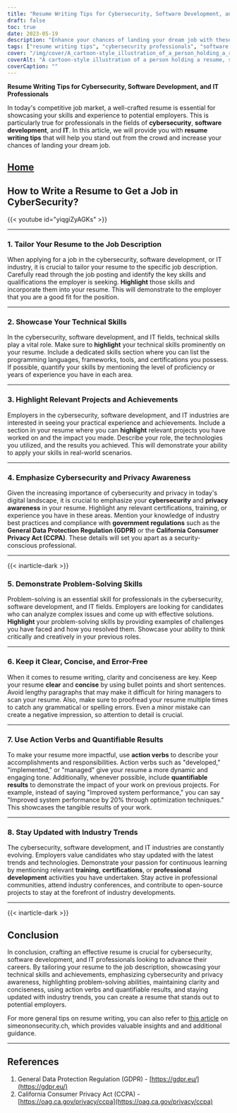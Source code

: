 ```yaml
---
title: "Resume Writing Tips for Cybersecurity, Software Development, and IT Professionals"
draft: false
toc: true
date: 2023-05-19
description: "Enhance your chances of landing your dream job with these expert resume writing tips for cybersecurity, software development, and IT professionals."
tags: ["resume writing tips", "cybersecurity professionals", "software development", "IT professionals", "job search", "career advice", "technical skills", "project highlights", "cybersecurity awareness", "problem-solving skills", "industry trends", "professional development", "GDPR compliance", "CCPA regulations", "job market", "resume optimization", "job application", "resume tips", "job-seeking strategies", "career advancement"]
cover: "/img/cover/A_cartoon-style_illustration_of_a_person_holding_a_resume.png"
coverAlt: "A cartoon-style illustration of a person holding a resume, surrounded by cybersecurity symbols and code snippets."
coverCaption: ""
---
```


**Resume Writing Tips for Cybersecurity, Software Development, and IT Professionals**

In today's competitive job market, a well-crafted resume is essential for showcasing your skills and experience to potential employers. This is particularly true for professionals in the fields of **cybersecurity**, **software development**, and **IT**. In this article, we will provide you with **resume writing tips** that will help you stand out from the crowd and increase your chances of landing your dream job.

## [Home](/cyber-security-career-playbook-start/)

## How to Write a Resume to Get a Job in CyberSecurity?

{{< youtube id="yiqgiZyAGKs" >}}


______

### 1. Tailor Your Resume to the Job Description

When applying for a job in the cybersecurity, software development, or IT industry, it is crucial to tailor your resume to the specific job description. Carefully read through the job posting and identify the key skills and qualifications the employer is seeking. **Highlight** those skills and incorporate them into your resume. This will demonstrate to the employer that you are a good fit for the position.

______

### 2. Showcase Your Technical Skills

In the cybersecurity, software development, and IT fields, technical skills play a vital role. Make sure to **highlight** your technical skills prominently on your resume. Include a dedicated skills section where you can list the programming languages, frameworks, tools, and certifications you possess. If possible, quantify your skills by mentioning the level of proficiency or years of experience you have in each area.

______

### 3. Highlight Relevant Projects and Achievements

Employers in the cybersecurity, software development, and IT industries are interested in seeing your practical experience and achievements. Include a section in your resume where you can **highlight** relevant projects you have worked on and the impact you made. Describe your role, the technologies you utilized, and the results you achieved. This will demonstrate your ability to apply your skills in real-world scenarios.

______

### 4. Emphasize Cybersecurity and Privacy Awareness

Given the increasing importance of cybersecurity and privacy in today's digital landscape, it is crucial to emphasize your **cybersecurity** and **privacy awareness** in your resume. Highlight any relevant certifications, training, or experience you have in these areas. Mention your knowledge of industry best practices and compliance with **government regulations** such as the **General Data Protection Regulation (GDPR)** or the **California Consumer Privacy Act (CCPA)**. These details will set you apart as a security-conscious professional.

______
{{< inarticle-dark >}}
### 5. Demonstrate Problem-Solving Skills

Problem-solving is an essential skill for professionals in the cybersecurity, software development, and IT fields. Employers are looking for candidates who can analyze complex issues and come up with effective solutions. **Highlight** your problem-solving skills by providing examples of challenges you have faced and how you resolved them. Showcase your ability to think critically and creatively in your previous roles.

______

### 6. Keep it Clear, Concise, and Error-Free

When it comes to resume writing, clarity and conciseness are key. Keep your resume **clear** and **concise** by using bullet points and short sentences. Avoid lengthy paragraphs that may make it difficult for hiring managers to scan your resume. Also, make sure to proofread your resume multiple times to catch any grammatical or spelling errors. Even a minor mistake can create a negative impression, so attention to detail is crucial.

______

### 7. Use Action Verbs and Quantifiable Results

To make your resume more impactful, use **action verbs** to describe your accomplishments and responsibilities. Action verbs such as "developed," "implemented," or "managed" give your resume a more dynamic and engaging tone. Additionally, whenever possible, include **quantifiable results** to demonstrate the impact of your work on previous projects. For example, instead of saying "Improved system performance," you can say "Improved system performance by 20% through optimization techniques." This showcases the tangible results of your work.

______

### 8. Stay Updated with Industry Trends

The cybersecurity, software development, and IT industries are constantly evolving. Employers value candidates who stay updated with the latest trends and technologies. Demonstrate your passion for continuous learning by mentioning relevant **training**, **certifications**, or **professional development** activities you have undertaken. Stay active in professional communities, attend industry conferences, and contribute to open-source projects to stay at the forefront of industry developments.

______
{{< inarticle-dark >}}
## Conclusion

In conclusion, crafting an effective resume is crucial for cybersecurity, software development, and IT professionals looking to advance their careers. By tailoring your resume to the job description, showcasing your technical skills and achievements, emphasizing cybersecurity and privacy awareness, highlighting problem-solving abilities, maintaining clarity and conciseness, using action verbs and quantifiable results, and staying updated with industry trends, you can create a resume that stands out to potential employers.

For more general tips on resume writing, you can also refer to [this article](https://simeononsecurity.ch/other/tips-for-writing-a-great-resume/) on simeononsecurity.ch, which provides valuable insights and and additional guidance.

______

## References

1. General Data Protection Regulation (GDPR) - [https://gdpr.eu/](https://gdpr.eu/)
2. California Consumer Privacy Act (CCPA) - [https://oag.ca.gov/privacy/ccpa](https://oag.ca.gov/privacy/ccpa)


